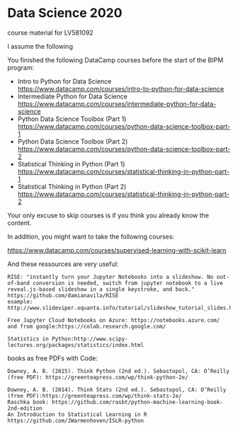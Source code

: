 # Data Science 2020
course material for LV581092

I assume the following

You finished the following DataCamp courses before the start of the BIPM program:

* Intro to Python for Data Science
https://www.datacamp.com/courses/intro-to-python-for-data-science
* Intermediate Python for Data Science
https://www.datacamp.com/courses/intermediate-python-for-data-science
* Python Data Science Toolbox (Part 1)
https://www.datacamp.com/courses/python-data-science-toolbox-part-1
* Python Data Science Toolbox (Part 2)
https://www.datacamp.com/courses/python-data-science-toolbox-part-2
* Statistical Thinking in Python (Part 1)
https://www.datacamp.com/courses/statistical-thinking-in-python-part-1
* Statistical Thinking in Python (Part 2) https://www.datacamp.com/courses/statistical-thinking-in-python-part-2


Your only excuse to skip courses is if you think you already know the content.

In addition, you might want to take the following courses:

https://www.datacamp.com/courses/supervised-learning-with-scikit-learn

And these ressources are very useful:

    RISE: "instantly turn your Jupyter Notebooks into a slideshow. No out-of-band conversion is needed, switch from jupyter notebook to a live reveal.js-based slideshow in a single keystroke, and back." https://github.com/damianavila/RISE
    example: http://www.slideviper.oquanta.info/tutorial/slideshow_tutorial_slides.html#/

    Free Jupyter Cloud Notebooks on Azure: https://notebooks.azure.com/
    and from google:https://colab.research.google.com/

    Statistics in Python:http://www.scipy-lectures.org/packages/statistics/index.html

books as free PDFs with Code:

    Downey, A. B. (2015). Think Python (2nd ed.). Sebastopol, CA: O’Reilly (free PDF): https://greenteapress.com/wp/think-python-2e/

    Downey, A. B. (2014). Think Stats (2nd ed.). Sebastopol, CA: O’Reilly (free PDF):https://greenteapress.com/wp/think-stats-2e/
    Raschka book: https://github.com/rasbt/python-machine-learning-book-2nd-edition
    An Introduction to Statistical Learning in R
    https://github.com/JWarmenhoven/ISLR-python

